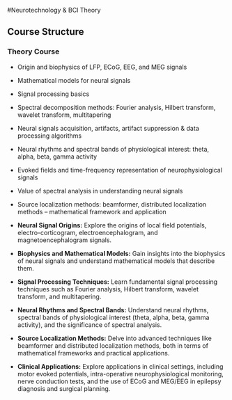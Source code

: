 #Neurotechnology & BCI Theory
## Course Structure

### Theory Course
- Origin and biophysics of LFP, ECoG, EEG, and MEG signals
- Mathematical models for neural signals
- Signal processing basics
- Spectral decomposition methods: Fourier analysis, Hilbert transform, wavelet transform, multitapering
- Neural signals acquisition, artifacts, artifact suppression & data processing algorithms
- Neural rhythms and spectral bands of physiological interest: theta, alpha, beta, gamma activity
- Evoked fields and time-frequency representation of neurophysiological signals
- Value of spectral analysis in understanding neural signals
- Source localization methods: beamformer, distributed localization methods – mathematical framework and application



- **Neural Signal Origins:** Explore the origins of local field potentials, electro-corticogram, electroencephalogram, and magnetoencephalogram signals.

- **Biophysics and Mathematical Models:** Gain insights into the biophysics of neural signals and understand mathematical models that describe them.

- **Signal Processing Techniques:** Learn fundamental signal processing techniques such as Fourier analysis, Hilbert transform, wavelet transform, and multitapering.

- **Neural Rhythms and Spectral Bands:** Understand neural rhythms, spectral bands of physiological interest (theta, alpha, beta, gamma activity), and the significance of spectral analysis.

- **Source Localization Methods:** Delve into advanced techniques like beamformer and distributed localization methods, both in terms of mathematical frameworks and practical applications.

- **Clinical Applications:** Explore applications in clinical settings, including motor evoked potentials, intra-operative neurophysiological monitoring, nerve conduction tests, and the use of ECoG and MEG/EEG in epilepsy diagnosis and surgical planning.

